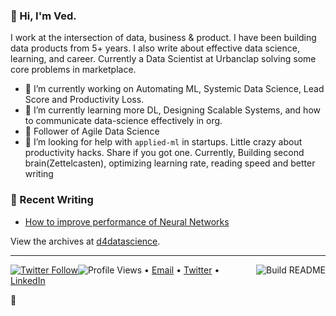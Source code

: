 ### 👋 Hi, I'm Ved.

I work at the intersection of data, business & product. I have been building data products from 5+ years. I also write about effective data science, learning, and career. Currently a Data Scientist at Urbanclap solving some core problems in marketplace.

- 🔭 I’m currently working on Automating ML, Systemic Data Science, Lead Score and Productivity Loss.
- 🌱 I’m currently learning more DL, Designing Scalable Systems, and how to communicate data-science effectively in org. 
- :raising_hand: Follower of Agile Data Science
- 🤔 I’m looking for help with `applied-ml` in startups. Little crazy about productivity hacks. Share if you got one. Currently, Building second brain(Zettelcasten), optimizing learning rate, reading speed and better writing





### 📝 Recent Writing

<!-- writing starts -->
* [How to improve performance of Neural Networks](https://d4datascience.wordpress.com/2016/09/29/fbf/) 
 
<!-- writing ends -->

View the archives at [d4datascience](https://d4datascience.wordpress.com/).

---

[![Twitter Follow](https://img.shields.io/twitter/follow/vedthedataguy?label=Follow&style=social)](https://twitter.com/vedthedataguy)![Profile Views](https://gpvc.arturio.dev/vpved93)<a href="https://github.com/ved93/ved93/actions"><img src="https://github.com/ved93/ved93/workflows/Build%20README/badge.svg?branch=master" align="right" alt="Build README"></a>
• [Email](mailto:vpved93@gmail.com) • [Twitter](https://twitter.com/Vedthedataguy) • [LinkedIn](https://www.linkedin.com/in/vedthedataguy)  
 
:dart:	
